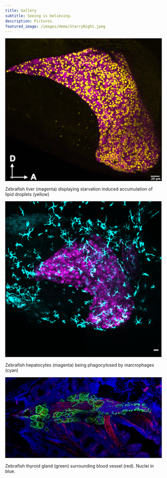 ```yaml
---
title: Gallery
subtitle: Seeing is believing.
description: Pictures.
featured_image: /images/demo/StarryNight.jpeg
---
```



<!--
<div class="gallery" data-columns="1">
    {% include image.html url="/images/gallery/Steatosis.png" description="Zebrafish liver (pink) displaying starvation induced accumulation of lipid droplets (yellow)" %}
    {% include image.html url="/images/gallery/Fed_MAX_Image-1.png" description="Zebrafish liver (pink) displaying starvation induced accumulation of lipid droplets (yellow)" %}
    {% include image.html url="/images/gallery/Thyroid adult_flt1.png" description="Zebrafish liver (pink) displaying starvation induced accumulation of lipid droplets (yellow)" %}
</div>
-->


<div class="gallery" data-columns="1">
    <div>
    <img src="/images/gallery/Steatosis.png"> 
    <p>Zebrafish liver (magenta) displaying starvation induced accumulation of lipid droplets (yellow)</p>
    </div>
    <div>
    <img src="/images/gallery/Fed_MAX_Image-1.png"> 
    <p>Zebrafish hepatocytes (magenta) being phagocytosed by marcrophages (cyan)</p>
    </div>
    <div>
    <img src="/images/gallery/Thyroid adult_flt1.png"> 
    <p>Zebrafish thyroid gland (green) surrounding blood vessel (red). Nuclei in blue.</p>
    </div>
</div>